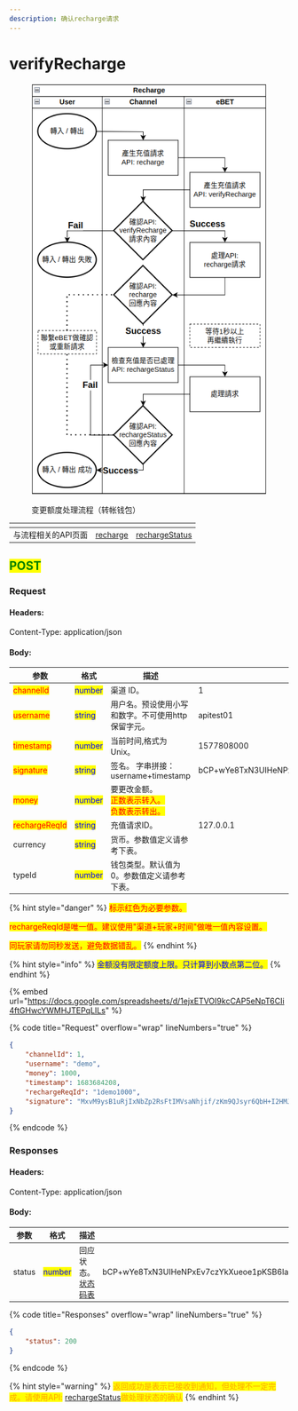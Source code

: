 ```yaml
---
description: 确认recharge请求
---
```


# verifyRecharge

<div data-full-width="false">

<figure><img src="../../../.gitbook/assets/recharge double.png" alt="变更额度处理流程（转帐钱包）"><figcaption><p>变更额度处理流程（转帐钱包）</p></figcaption></figure>

</div>

<table data-card-size="large" data-view="cards" data-full-width="false"><thead><tr><th></th><th></th><th></th></tr></thead><tbody><tr><td>与流程相关的API页面</td><td><a href="../channel-post/recharge.md">recharge</a></td><td><a href="../channel-post/rechargestatus.md">rechargeStatus</a></td></tr></tbody></table>

## <mark style="color:green;">POST</mark>

### **Request**

#### Headers:

Content-Type: application/json

#### Body:

<table><thead><tr><th width="164">参数</th><th width="122">格式</th><th>描述</th><th data-hidden>范例</th></tr></thead><tbody><tr><td><mark style="color:red;">channelId</mark></td><td><mark style="color:blue;">number</mark></td><td>渠道 ID。</td><td>1</td></tr><tr><td><mark style="color:red;">username</mark></td><td><mark style="color:blue;">string</mark></td><td>用户名。预设使用小写和数字。不可使用http保留字元。</td><td>apitest01</td></tr><tr><td><mark style="color:red;">timestamp</mark></td><td><mark style="color:blue;">number</mark></td><td>当前时间,格式为Unix。</td><td>1577808000</td></tr><tr><td><mark style="color:red;">signature</mark></td><td><mark style="color:blue;">string</mark></td><td>签名。 字串拼接：username+timestamp</td><td>bCP+wYe8TxN3UIHeNPxEv7czYkXueoe1pKSB6IaUDfoR4mtFYcJl3rNFk8Uz84XAHfeD3mNE+p4gECOVw2JxxQ==</td></tr><tr><td><mark style="color:red;">money</mark></td><td><mark style="color:blue;">number</mark></td><td>要更改金额。 <br><mark style="color:red;">正数表示转入。</mark> <br><mark style="color:red;">负数表示转出。</mark></td><td></td></tr><tr><td><mark style="color:red;">rechargeReqId</mark></td><td><mark style="color:blue;">string</mark></td><td>充值请求ID。</td><td>127.0.0.1</td></tr><tr><td>currency</td><td><mark style="color:blue;">string</mark></td><td>货币。参数值定义请参考下表。</td><td></td></tr><tr><td>typeId</td><td><mark style="color:blue;">number</mark></td><td>钱包类型。默认值为0。参数值定义请参考下表。</td><td></td></tr></tbody></table>

{% hint style="danger" %}
<mark style="color:red;">标示红色为必要参数。</mark>

<mark style="color:red;">rechargeReqId是唯一值。建议使用"渠道+玩家+时间"做唯一值內容设置。</mark>

<mark style="color:red;">同玩家请勿同秒发送，避免数据错乱。</mark>
{% endhint %}

{% hint style="info" %}
<mark style="color:blue;">金额没有限定额度上限。只计算到小数点第二位。</mark>
{% endhint %}

{% embed url="https://docs.google.com/spreadsheets/d/1ejxETVOI9kcCAP5eNpT6CIi4ftGHwcYWMHJTEPqLILs" %}

{% code title="Request" overflow="wrap" lineNumbers="true" %}
```json
{
    "channelId": 1,
    "username": "demo",
    "money": 1000,
    "timestamp": 1683684208,
    "rechargeReqId": "1demo1000",
    "signature": "MxvM9ysB1uRjIxNbZp2RsFtIMVsaNhjif/zKm9QJsyr6QbH+I2HMJbL8qwaVZTD0tDFXs33Z1C6dJo0HYH4rXg=="
}
```
{% endcode %}

### **Responses**

#### Headers:

Content-Type: application/json

#### Body:

<table><thead><tr><th width="164">参数</th><th width="119">格式</th><th>描述</th><th data-hidden>范例</th></tr></thead><tbody><tr><td>status</td><td><mark style="color:blue;">number</mark></td><td>回应状态。<a href="../../ebet-zhuang-tai-ma.md#ebet-xiang-ying-de-zhuang-tai-dai-ma">状态码表</a></td><td>bCP+wYe8TxN3UIHeNPxEv7czYkXueoe1pKSB6IaUDfoR4mtFYcJl3rNFk8Uz84XAHfeD3mNE+p4gECOVw2JxxQ==</td></tr></tbody></table>

{% code title="Responses" overflow="wrap" lineNumbers="true" %}
```json
{
    "status": 200
}
```
{% endcode %}

{% hint style="warning" %}
<mark style="color:orange;">返回成功是表示已接收到通知，但处理不一定完成。请使用API:</mark> [rechargeStatus](../channel-post/rechargestatus.md)<mark style="color:orange;">做处理状态的确认</mark>
{% endhint %}
